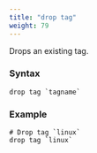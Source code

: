 ```yaml
---
title: "drop tag"
weight: 79
---
```


Drops an existing tag.

### Syntax

	drop tag `tagname`


### Example

	# Drop tag `linux`
	drop tag `linux`
